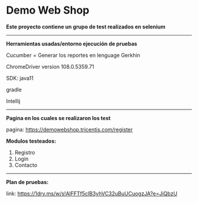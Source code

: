 # Demo Web Shop


**Este proyecto contiene un grupo de test realizados en selenium**

___
**Herramientas usadas/entorno ejecución de pruebas**


Cucumber = Generar los reportes en lenguage Gerkhin


ChromeDriver version 108.0.5359.71


SDK: java11


gradle


Intellij


___
**Pagina en los cuales se realizaron los test**

pagina: https://demowebshop.tricentis.com/register



**Modulos testeados:**

1. Registro
2. Login
3. Contacto

___
**Plan de pruebas:**

link: https://1drv.ms/w/s!AlFFTf5clB3yhVC32uBuUCuogzJA?e=JiQbzU